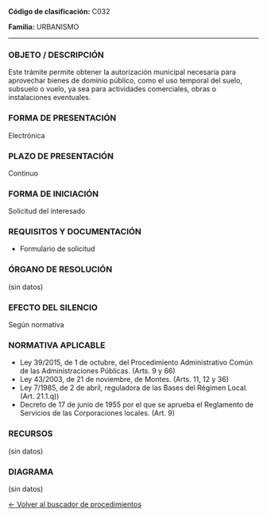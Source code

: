 
**Código de clasificación:** C032

**Familia:** URBANISMO

---

### OBJETO / DESCRIPCIÓN

Este trámite permite obtener la autorización municipal necesaria para aprovechar bienes de dominio público, como el uso temporal del suelo, subsuelo o vuelo, ya sea para actividades comerciales, obras o instalaciones eventuales.

### FORMA DE PRESENTACIÓN

Electrónica

### PLAZO DE PRESENTACIÓN

Continuo

### FORMA DE INICIACIÓN

Solicitud del interesado

### REQUISITOS Y DOCUMENTACIÓN

- Formulario de solicitud

### ÓRGANO DE RESOLUCIÓN

(sin datos)

### EFECTO DEL SILENCIO

Según normativa

### NORMATIVA APLICABLE

- Ley 39/2015, de 1 de octubre, del Procedimiento Administrativo Común de las Administraciones Públicas. (Arts. 9 y 66)
- Ley 43/2003, de 21 de noviembre, de Montes. (Arts. 11, 12 y 36)
- Ley 7/1985, de 2 de abril, reguladora de las Bases del Régimen Local. (Art. 21.1.q))
- Decreto de 17 de junio de 1955 por el que se aprueba el Reglamento de Servicios de las Corporaciones locales. (Art. 9)

### RECURSOS

(sin datos)

### DIAGRAMA

(sin datos)

[← Volver al buscador de procedimientos](../buscador.md)